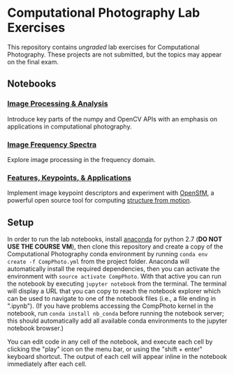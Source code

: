 # Computational Photography Lab Exercises

This repository contains *ungraded* lab exercises for Computational Photography.  These projects are not submitted, but the topics may appear on the final exam.


## Notebooks

### [Image Processing & Analysis](/image_processing)

Introduce key parts of the numpy and OpenCV APIs with an emphasis on applications in computational photography.


### [Image Frequency Spectra](/frequency_spectra)

Explore image processing in the frequency domain.


### [Features, Keypoints, & Applications](/feature_keypoints)

Implement image keypoint descriptors and experiment with [OpenSfM](https://github.com/mapillary/OpenSfM), a powerful open source tool for computing [structure from motion](https://en.wikipedia.org/wiki/Structure_from_motion).


## Setup

In order to run the lab notebooks, install [anaconda](https://www.continuum.io/downloads) for python 2.7 (**DO NOT USE THE COURSE VM**), then clone this repository and create a copy of the Computational Photography conda environment by running `conda env create -f CompPhoto.yml` from the project folder. Anaconda will automatically install the required dependencies, then you can activate the environment with `source activate CompPhoto`. With that active you can run the notebook by executing `jupyter notebook` from the terminal. The terminal will display a URL that you can copy to reach the notebook explorer which can be used to navigate to one of the notebook files (i.e., a file ending in ".ipynb"). (If you have problems accessing the CompPhoto kernel in the notebook, run `conda install nb_conda` before running the notebook server; this should automatically add all available conda environments to the jupyter notebook browser.)

You can edit code in any cell of the notebook, and execute each cell by clicking the "play" icon on the menu bar, or using the "shift + enter" keyboard shortcut. The output of each cell will appear inline in the notebook immediately after each cell.
